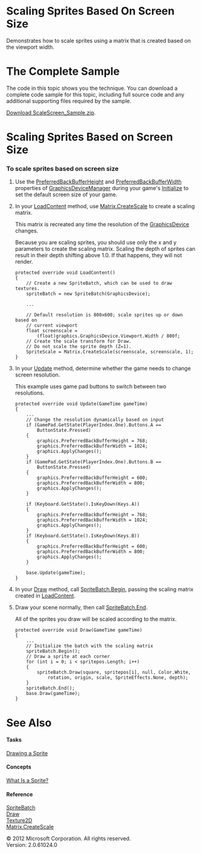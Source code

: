 ﻿

# Scaling Sprites Based On Screen Size

Demonstrates how to scale sprites using a matrix that is created based on the viewport width.

# The Complete Sample

The code in this topic shows you the technique. You can download a complete code sample for this topic, including full source code and any additional supporting files required by the sample.

[Download ScaleScreen_Sample.zip](http://go.microsoft.com/fwlink/?LinkId=258723).

# Scaling Sprites Based on Screen Size

### To scale sprites based on screen size

1.  Use the [PreferredBackBufferHeight](P_Microsoft_Xna_Framework_GraphicsDeviceManager_PreferredBackBufferHeight.md) and [PreferredBackBufferWidth](P_Microsoft_Xna_Framework_GraphicsDeviceManager_PreferredBackBufferWidth.md) properties of [GraphicsDeviceManager](T_Microsoft_Xna_Framework_GraphicsDeviceManager.md) during your game's [Initialize](M_Microsoft_Xna_Framework_Game_Initialize.md) to set the default screen size of your game.
    
2.  In your [LoadContent](M_MXF_Game_LoadContent.md) method, use [Matrix.CreateScale](O_M_Microsoft_Xna_Framework_Matrix_CreateScale.md) to create a scaling matrix.
    
    This matrix is recreated any time the resolution of the [GraphicsDevice](T_Microsoft_Xna_Framework_Graphics_GraphicsDevice.md) changes.
    
    Because you are scaling sprites, you should use only the x and y parameters to create the scaling matrix. Scaling the depth of sprites can result in their depth shifting above 1.0. If that happens, they will not render.
    
    ```
    protected override void LoadContent()
    {
        // Create a new SpriteBatch, which can be used to draw textures.
        spriteBatch = new SpriteBatch(GraphicsDevice);
    
        ...
    
        // Default resolution is 800x600; scale sprites up or down based on
        // current viewport
        float screenscale =
            (float)graphics.GraphicsDevice.Viewport.Width / 800f;
        // Create the scale transform for Draw. 
        // Do not scale the sprite depth (Z=1).
        SpriteScale = Matrix.CreateScale(screenscale, screenscale, 1);
    }
    ```
                        
    
3.  In your [Update](M_Microsoft_Xna_Framework_Game_Update.md) method, determine whether the game needs to change screen resolution.
    
    This example uses game pad buttons to switch between two resolutions.
    
    ```
    protected override void Update(GameTime gameTime)
    {
        ...
        // Change the resolution dynamically based on input
        if (GamePad.GetState(PlayerIndex.One).Buttons.A ==
            ButtonState.Pressed)
        {
            graphics.PreferredBackBufferHeight = 768;
            graphics.PreferredBackBufferWidth = 1024;
            graphics.ApplyChanges();
        }
        if (GamePad.GetState(PlayerIndex.One).Buttons.B ==
            ButtonState.Pressed)
        {
            graphics.PreferredBackBufferHeight = 600;
            graphics.PreferredBackBufferWidth = 800;
            graphics.ApplyChanges();
        }
    
        if (Keyboard.GetState().IsKeyDown(Keys.A))
        {
            graphics.PreferredBackBufferHeight = 768;
            graphics.PreferredBackBufferWidth = 1024;
            graphics.ApplyChanges();
        }
        if (Keyboard.GetState().IsKeyDown(Keys.B))
        {
            graphics.PreferredBackBufferHeight = 600;
            graphics.PreferredBackBufferWidth = 800;
            graphics.ApplyChanges();
        }
    
        base.Update(gameTime);
    }
    ```
                        
    
4.  In your [Draw](M_Microsoft_Xna_Framework_Game_Draw.md) method, call [SpriteBatch.Begin](O_M_Microsoft_Xna_Framework_Graphics_SpriteBatch_Begin.md), passing the scaling matrix created in [LoadContent](M_MXF_Game_LoadContent.md).
    
5.  Draw your scene normally, then call [SpriteBatch.End](M_Microsoft_Xna_Framework_Graphics_SpriteBatch_End.md).
    
    All of the sprites you draw will be scaled according to the matrix.
    
    ```
    protected override void Draw(GameTime gameTime)
    {
        ...
        // Initialize the batch with the scaling matrix
        spriteBatch.Begin();
        // Draw a sprite at each corner
        for (int i = 0; i < spritepos.Length; i++)
        {
            spriteBatch.Draw(square, spritepos[i], null, Color.White,
                rotation, origin, scale, SpriteEffects.None, depth);
        }
        spriteBatch.End();
        base.Draw(gameTime);
    }
    ```
                        
    

# See Also

#### Tasks

[Drawing a Sprite](2DGraphicsHowTo_Draw_Sprite.md)  

#### Concepts

[What Is a Sprite?](Sprite_Overview.md)  

#### Reference

[SpriteBatch](T_Microsoft_Xna_Framework_Graphics_SpriteBatch.md)  
[Draw](O_M_Microsoft_Xna_Framework_Graphics_SpriteBatch_Draw.md)  
[Texture2D](T_Microsoft_Xna_Framework_Graphics_Texture2D.md)  
[Matrix.CreateScale](O_M_Microsoft_Xna_Framework_Matrix_CreateScale.md)  

© 2012 Microsoft Corporation. All rights reserved.  
Version: 2.0.61024.0
